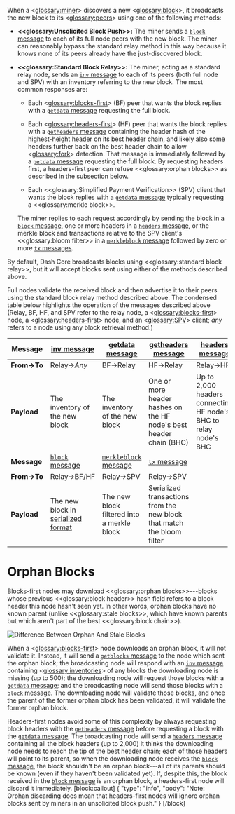 When a <<glossary:miner>> discovers a new <<glossary:block>>, it broadcasts the new block to its <<glossary:peers>> using one of the following methods:

* **<<glossary:Unsolicited Block Push>>:**
  The miner sends a [`block` message](core-ref-p2p-network-data-messages.md#sectionblock) to each of its full node peers with the new block. The miner can reasonably bypass the standard relay method in this way because it knows none of its peers already have the just-discovered block.

* **<<glossary:Standard Block Relay>>:**
  The miner, acting as a standard relay node, sends an [`inv` message](core-ref-p2p-network-data-messages.md#sectioninv) to each of its peers (both full node and SPV) with an inventory referring to the new block. The most common responses are:

   * Each <<glossary:blocks-first>> (BF) peer that wants the block replies with a [`getdata` message](core-ref-p2p-network-data-messages.md#sectiongetdata) requesting the full block.

   * Each <<glossary:headers-first>> (HF) peer that wants the block replies with a [`getheaders` message](core-ref-p2p-network-data-messages.md#sectiongetheaders) containing the header hash of the highest-height header on its best header chain, and likely also some headers further back on the best header chain to allow <<glossary:fork>> detection. That message is immediately followed by a [`getdata` message](core-ref-p2p-network-data-messages.md#sectiongetdata) requesting the full block. By requesting headers first, a headers-first peer can refuse <<glossary:orphan blocks>> as described in the subsection below.

   * Each <<glossary:Simplified Payment Verification>> (SPV) client that wants the block replies with a [`getdata` message](core-ref-p2p-network-data-messages.md#sectiongetdata) typically requesting a <<glossary:merkle block>>.

   The miner replies to each request accordingly by sending the block in a [`block` message](core-ref-p2p-network-data-messages.md#sectionblock), one or more headers in a [`headers` message](core-ref-p2p-network-data-messages.md#sectionheaders), or the merkle block and transactions relative to the SPV client's <<glossary:bloom filter>> in a [`merkleblock` message](core-ref-p2p-network-data-messages.md#sectionmerkleblock) followed by zero or more [`tx` messages](core-ref-p2p-network-data-messages.md#sectiontx).

By default, Dash Core broadcasts blocks using <<glossary:standard block relay>>, but it will accept blocks sent using either of the methods described above.

Full nodes validate the received block and then advertise it to their peers using the standard block relay method described above.  The condensed table below highlights the operation of the messages described above (Relay, BF, HF, and SPV refer to the relay node, a <<glossary:blocks-first>> node, a <<glossary:headers-first>> node, and an <<glossary:SPV>> client; *any* refers to a node using any block retrieval method.)

| **Message** | [inv message](core-ref-p2p-network-data-messages.md#sectioninv)                                   | [getdata message](core-ref-p2p-network-data-messages.md#sectiongetdata)               | [getheaders message](core-ref-p2p-network-data-messages.md#sectiongetheaders)                                     | [headers message](core-ref-p2p-network-data-messages.md#sectionheaders)
| --- | --- | --- | --- | --- |
| **From→To** | Relay→_Any_                                            | BF→Relay                                   | HF→Relay                                                               | Relay→HF
| **Payload** | The inventory of the new block                         | The inventory of the new block             | One or more header hashes on the HF node's best header chain (BHC)     | Up to 2,000 headers connecting HF node's BHC to relay node's BHC
| **Message** | [`block` message](core-ref-p2p-network-data-messages.md#sectionblock)                               | [`merkleblock` message](core-ref-p2p-network-data-messages.md#sectionmerkleblock)       | [`tx` message](core-ref-p2p-network-data-messages.md#sectiontx)                                                     |
| **From→To** | Relay→BF/HF                                            | Relay→SPV                                  | Relay→SPV                                                              |
| **Payload** | The new block in [serialized format](core-ref-block-chain-serialized-blocks) | The new block filtered into a merkle block | Serialized transactions from the new block that match the bloom filter |

# Orphan Blocks

Blocks-first nodes may download <<glossary:orphan blocks>>---blocks whose previous <<glossary:block header>> hash field refers to a block header this node hasn't seen yet. In other words, orphan blocks have no known parent (unlike <<glossary:stale blocks>>, which have known parents but which aren't part of the best <<glossary:block chain>>).

![Difference Between Orphan And Stale Blocks](https://dash-docs.github.io/img/dev/en-orphan-stale-definition.svg)

When a <<glossary:blocks-first>> node downloads an orphan block, it will not validate it. Instead, it will send a [`getblocks` message](core-ref-p2p-network-data-messages.md#sectiongetblocks) to the node which sent the orphan block; the broadcasting node will respond with an [`inv` message](core-ref-p2p-network-data-messages.md#sectioninv) containing <<glossary:inventories>> of any blocks the downloading node is missing (up to 500); the downloading node will request those blocks with a [`getdata` message](core-ref-p2p-network-data-messages.md#sectiongetdata); and the broadcasting node will send those blocks with a [`block` message](core-ref-p2p-network-data-messages.md#sectionblock). The downloading node will validate those blocks, and once the parent of the former orphan block has been validated, it will validate the former orphan block.

Headers-first nodes avoid some of this complexity by always requesting block headers with the [`getheaders` message](core-ref-p2p-network-data-messages.md#sectiongetheaders) before requesting a block with the [`getdata` message](core-ref-p2p-network-data-messages.md#sectiongetdata). The broadcasting node will send a [`headers` message](core-ref-p2p-network-data-messages.md#sectionheaders) containing all the block headers (up to 2,000) it thinks the downloading node needs to reach the tip of the best header chain; each of those headers will point to its parent, so when the downloading node receives the [`block` message](core-ref-p2p-network-data-messages.md#sectionblock), the block shouldn't be an orphan block---all of its parents should be known (even if they haven't been validated yet). If, despite this, the block received in the [`block` message](core-ref-p2p-network-data-messages.md#sectionblock) is an orphan block, a headers-first node will discard it immediately.
[block:callout]
{
  "type": "info",
  "body": "Note: Orphan discarding does mean that headers-first nodes will ignore orphan blocks sent by miners in an unsolicited block push."
}
[/block]